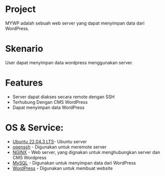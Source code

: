 # Project
MYWP adalah sebuah web server yang dapat menyimpan data dari WordPress.

# Skenario
User dapat menyimpan data wordpress menggunakan server.

# Features

- Server dapat diakses secara remote dengan SSH
- Terhubung Dengan CMS WordPress
- Dapat menyimpan data WordPress


# OS & Service:

- [Ubuntu 22.04.3 LTS](https://ubuntu.com/download/server)- Ubuntu server 
- [openssh](https://www.openssh.com/) - Digunakan untuk meremote server
- [NGINX](https://nginx.org/) - Web server, yang dignakan untuk menghubungkan server dan CMS Wordpress
- [MySQL](https://www.mysql.com/) - Digunakan untuk menyimpan data dari WordPress
- [WordPress](https://wordpress.com/) - Digunakan untuk membuat website
